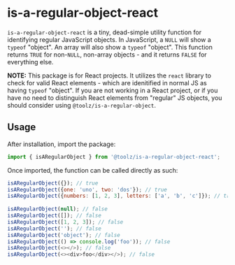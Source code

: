 # is-a-regular-object-react

`is-a-regular-object-react` is a tiny, dead-simple utility function for identifying regular JavaScript objects. In JavaScript, a `NULL` will show a `typeof` "object". An array will also show a `typeof` "object". This function returns `TRUE` for non-`NULL`, non-array objects - and it returns `FALSE` for everything else.

**NOTE:** This package is for React projects.  It utilizes the `react` library to check for valid React elements - which are idenitified in normal JS as having `typeof` "object".  If you are not working in a React project, or if you have no need to distinguish React elements from "regular" JS objects, you should consider using `@toolz/is-a-regular-object`.  

## Usage

After installation, import the package:

```javascript
import { isARegularObject } from '@toolz/is-a-regular-object-react';
```

Once imported, the function can be called directly as such:

```javascript
isARegularObject({}); // true
isARegularObject({one: 'uno', two: 'dos'}); // true
isARegularObject({numbers: [1, 2, 3], letters: ['a', 'b', 'c']}); // true
 
isARegularObject(null); // false
isARegularObject([]); // false
isARegularObject([1, 2, 3]); // false
isARegularObject(''); // false
isARegularObject('object'); // false
isARegularObject(() => console.log('foo')); // false
isARegularObject(<></>); // false
isARegularObject(<><div>foo</div></>); // false
```
